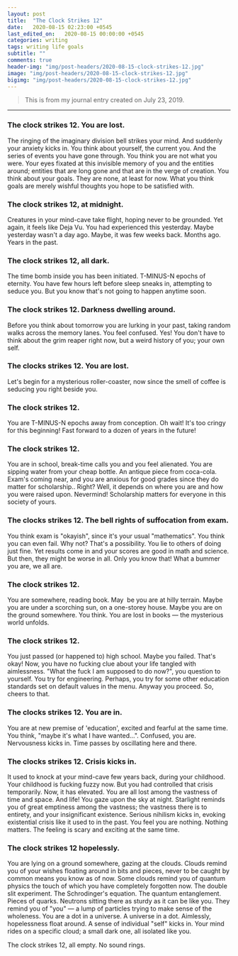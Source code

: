```yaml
---
layout: post
title:  "The Clock Strikes 12"
date:   2020-08-15 02:23:00 +0545
last_edited_on:   2020-08-15 00:00:00 +0545
categories: writing
tags: writing life goals
subtitle: ""
comments: true
header-img: "img/post-headers/2020-08-15-clock-strikes-12.jpg"
image: "img/post-headers/2020-08-15-clock-strikes-12.jpg"
bigimg: "img/post-headers/2020-08-15-clock-strikes-12.jpg"
---
```



> This is from my journal entry created on July 23, 2019.
---

### The clock strikes 12. You are lost.
The ringing of the imaginary division bell strikes your mind. And suddenly your anxiety kicks in. You think about yourself, the current you. And the series of events you have gone through. You think you are not what you were. Your eyes fixated at this invisible memory of you and the entities around; entities that are long gone and that are in the verge of creation. You think about your goals. They are none, at least for now. What you think goals are merely wishful thoughts you hope to be satisfied with. 

### The clock strikes 12, at midnight.
Creatures in your mind-cave take flight, hoping never to be grounded. Yet again, it feels like Deja Vu. You had experienced this yesterday. Maybe yesterday wasn't a day ago. Maybe, it was few weeks back. Months ago. Years in the past.

### The clock strikes 12, all dark.
The time bomb inside you has been initiated. T-MINUS-N epochs of eternity. You have few hours left before sleep sneaks in, attempting to seduce you. But you know that's not going to happen anytime soon.

### The clock strikes 12. Darkness dwelling around.
Before you think about tomorrow you are lurking in your past, taking random walks across the memory lanes. You feel confused. Yes! You don't have to think about the grim reaper right now, but a weird history of you; your own self.

### The clocks strikes 12. You are lost.
Let's begin for a mysterious roller-coaster, now since the smell of coffee is seducing you right beside you.

### The clock strikes 12.
You are T-MINUS-N epochs away from conception. Oh wait! It's too cringy for this beginning! Fast forward to a dozen of years in the future!

### The clock strikes 12.
You are in school, break-time calls you and you feel alienated. You are sipping water from your cheap bottle. An antique piece from coca-cola. Exam's coming near, and you are anxious for good grades since they do matter for scholarship.. Right? Well, it depends on where you are and how you were raised upon. Nevermind! Scholarship matters for everyone in this society of yours.

### The clocks strikes 12. The bell rights of suffocation from exam.
You think exam is "okayish", since it's your usual "mathematics". You think you can even fail. Why not? That's a possibility. You lie to others of doing just fine. Yet results come in and your scores are good in math and science. But then, they might be worse in all. Only you know that! What a bummer you are, we all are.

### The clock strikes 12.
You are somewhere, reading book. May  be you are at hilly terrain. Maybe you are under a scorching sun, on a one-storey house. Maybe you are on the ground somewhere. You think. You are lost in books — the mysterious world unfolds.

### The clock strikes 12.
You just passed (or happened to) high school. Maybe you failed. That's okay!
Now, you have no fucking clue about your life tangled with aimlessness. "What the fuck I am supposed to do now?", you question to yourself. You try for engineering. Perhaps, you try for some other education standards set on default values in the menu. Anyway you proceed. So, cheers to that.

### The clocks strikes 12. You are in.
You are at new premise of 'education', excited and fearful at the same time. You think, "maybe it's what I have wanted...". Confused, you are.
Nervousness kicks in. Time passes by oscillating here and there.

### The clocks strikes 12. Crisis kicks in.
It used to knock at your mind-cave few years back, during your childhood. Your childhood is fucking fuzzy now. But you had controlled that crisis temporarily. Now, it has elevated. You are all lost among the vastness of time and space. And life! You gaze upon the sky at night. Starlight reminds you of great emptiness among the vastness; the vastness there is to entirety, and your insignificant existence. Serious nihilism kicks in, evoking existential crisis like it used to in the past. You feel you are nothing. Nothing matters. The feeling is scary and exciting at the same time.

### The clock strikes 12 hopelessly.
You are lying on a ground somewhere, gazing at the clouds. Clouds remind you of your wishes floating around in bits and pieces, never to be caught by common means you know as of now. Some clouds remind you of quantum physics the touch of which you have completely forgotten now. The double slit experiment. The Schrodinger's equation. The quantum entanglement. Pieces of quarks. Neutrons sitting there as sturdy as it can be like you. They remind you of "you" — a lump of particles trying to make sense of the wholeness. You are a dot in a universe. A universe in a dot. Aimlessly, hopelessness float around. A sense of individual "self" kicks in. Your mind rides on a specific cloud; a small dark one, all isolated like you.

The clock strikes 12, all empty. No sound rings.
